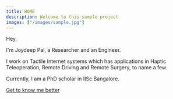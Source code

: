 ```yaml
---
title: HOME
description: Welcome to this sample project
images: ["/images/sample.jpg"]
---
```


Hey,

I'm Joydeep Pal, a Researcher and an Engineer.

I work on Tactile Internet systems which has applications in Haptic Teleoperation, Remote Driving and Remote Surgery, to name a few.

Currently, I am a PhD scholar in IISc Bangalore.

[Get to know me better](/about "Get to know me better")
